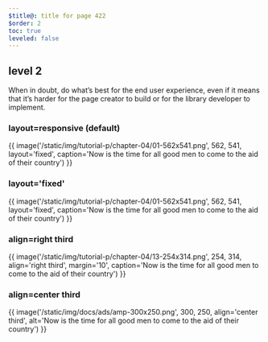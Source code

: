 ```yaml
---
$title@: title for page 422
$order: 2
toc: true
leveled: false
---
```


## level 2
When in doubt, do what’s best for the end user experience, even if it means that it’s harder for the page creator to build or for the library developer to implement.

### layout=responsive (default)

{{ image('/static/img/tutorial-p/chapter-04/01-562x541.png', 562, 541, layout='fixed', caption='Now is the time for all good men to come to the aid of their country') }}

### layout='fixed'

{{ image('/static/img/tutorial-p/chapter-04/01-562x541.png', 562, 541, layout='fixed', caption='Now is the time for all good men to come to the aid of their country') }}

### align=right third

{{ image('/static/img/tutorial-p/chapter-04/13-254x314.png', 254, 314, align='right third', margin='10', caption='Now is the time for all good men to come to the aid of their country') }}

### align=center third

{{ image('/static/img/docs/ads/amp-300x250.png', 300, 250, align='center third', alt='Now is the time for all good men to come to the aid of their country') }}

